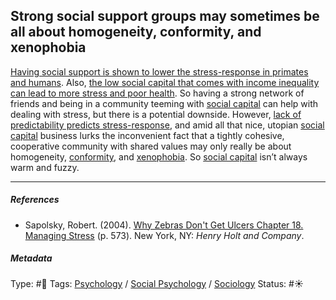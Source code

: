 ## Strong social support groups may sometimes be all about homogeneity, conformity, and xenophobia

[Having social support is shown to lower the stress-response in primates](Having%20social%20support%20is%20shown%20to%20lower%20the%20stress-response%20in%20primates.md) [and humans](Having%20social%20support%20is%20shown%20to%20lower%20the%20stress-response%20in%20humans.md). Also, [the low social capital that comes with income inequality can lead to more stress and poor health](The%20low%20social%20capital%20that%20comes%20with%20income%20inequality%20can%20lead%20to%20more%20stress%20and%20poor%20health.md). So having a strong network of friends and being in a community teeming with [social capital](Social%20capital.md) can help with dealing with stress, but there is a potential downside. However, [lack of predictability predicts stress-response](Lack%20of%20predictability%20predicts%20stress-response.md), and amid all that nice, utopian [social capital](Social%20capital.md) business lurks the inconvenient fact that a tightly cohesive, cooperative community with shared values may only really be about homogeneity, [conformity](Conformity.md), and [xenophobia](Xenophobia.md). So [social capital](Social%20capital.md) isn’t always warm and fuzzy.

---

##### References

* Sapolsky, Robert. (2004). [Why Zebras Don't Get Ulcers Chapter 18. Managing Stress](Why%20Zebras%20Don't%20Get%20Ulcers%20Chapter%2018.%20Managing%20Stress.md) (p. 573). New York, NY: *Henry Holt and Company*.

##### Metadata

Type: #🔴 
Tags: [Psychology](Psychology.md) / [Social Psychology](Social%20Psychology.md) / [Sociology](Sociology.md) 
Status: #☀️ 
